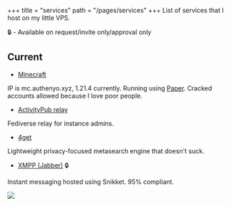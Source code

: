 +++
title = "services"
path = "/pages/services"
+++
List of services that I host on my little VPS.

🔒 - Available on request/invite only/approval only





## Current

- [Minecraft](https://mc.authenyo.xyz)

IP is mc.authenyo.xyz, 1.21.4 currently. Running using [Paper](https://papermc.io). Cracked accounts allowed because I love poor people.

- [ActivityPub relay](https://relay.authenyo.xyz)

Fediverse relay for instance admins.

- [4get](https://4get.authenyo.xyz)

Lightweight privacy-focused metasearch engine that doesn't suck. 


- [XMPP (Jabber)](https://xmpp.authenyo.xyz) 🔒

Instant messaging hosted using Snikket. 95% compliant.

<a href='https://compliance.conversations.im/server/xmpp.authenyo.xyz'><img src='https://compliance.conversations.im/badge/xmpp.authenyo.xyz'></a>